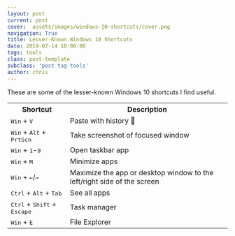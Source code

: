 ```yaml
---
layout: post
current: post
cover:  assets/images/windows-10-shortcuts/cover.png
navigation: True
title: Lesser-Known Windows 10 Shortcuts
date: 2019-07-14 10:00:00
tags: tools
class: post-template
subclass: 'post tag-tools'
author: chris
---
```


These are some of the lesser-known Windows 10 shortcuts I find useful.

<table>
<tbody>
<tr>
<th>Shortcut</th>
<th>Description</th>
</tr>
<tr>
<td><kbd>Win</kbd> + <kbd>V</kbd></td>
<td>Paste with history 🎉</td>
</tr>
<tr>
<td><kbd>Win</kbd> + <kbd>Alt</kbd> + <kbd>PrtScn</kbd></td>
<td>Take screenshot of focused window</td>
</tr>
<tr>
<td><kbd>Win</kbd> + <kbd>1</kbd>-<kbd>9</kbd></td>
<td>Open taskbar app</td>
</tr>
<tr>
<td><kbd>Win</kbd> + <kbd>M</kbd></td>
<td>Minimize apps</td>
</tr>
<tr>
<td><kbd>Win</kbd> + <kbd>&larr;</kbd>/<kbd>&rarr;</kbd></td>
<td>Maximize the app or desktop window to the left/right side of the screen</td>
</tr>
<tr>
<td><kbd>Ctrl</kbd> + <kbd>Alt</kbd> + <kbd>Tab</kbd></td>
<td>See all apps</td>
</tr>
<tr>
<td><kbd>Ctrl</kbd> + <kbd>Shift</kbd> + <kbd>Escape</kbd></td>
<td>Task manager</td>
</tr>
<tr>
<td><kbd>Win</kbd> + <kbd>E</kbd></td>
<td>File Explorer</td>
</tr>
</tbody>
</table>
